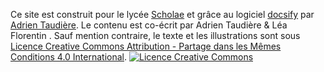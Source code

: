 Ce site est construit pour le lycée [Scholae](https://scholae.fr) et grâce au logiciel [docsify](https://docsify.js.org/) par [Adrien Taudière](https://adrientaudiere.com). Le contenu est co-écrit par Adrien Taudière & Léa Florentin . Sauf mention contraire, le texte et les illustrations sont sous <a rel="license" href="http://creativecommons.org/licenses/by-sa/4.0/"><a rel="license" href="http://creativecommons.org/licenses/by-sa/4.0/">Licence Creative Commons Attribution -  Partage dans les Mêmes Conditions 4.0 International</a>. <a rel="license" href="http://creativecommons.org/licenses/by-sa/4.0/"><img alt="Licence Creative Commons" style="border-width:0" src="https://i.creativecommons.org/l/by-sa/4.0/80x15.png" /></a>
